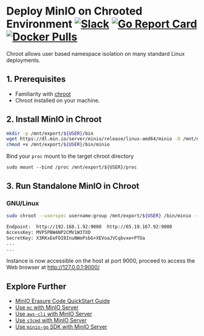 # Deploy MinIO on Chrooted Environment [![Slack](https://slack.min.io/slack?type=svg)](https://slack.min.io) [![Go Report Card](https://goreportcard.com/badge/minio/minio)](https://goreportcard.com/report/minio/minio) [![Docker Pulls](https://img.shields.io/docker/pulls/minio/minio.svg?maxAge=604800)](https://hub.docker.com/r/minio/minio/)

Chroot allows user based namespace isolation on many standard Linux deployments.

## 1. Prerequisites
* Familiarity with [chroot](http://man7.org/linux/man-pages/man2/chroot.2.html)
* Chroot installed on your machine.

## 2. Install MinIO in Chroot
```sh
mkdir -p /mnt/export/${USER}/bin
wget https://dl.min.io/server/minio/release/linux-amd64/minio -O /mnt/export/${USER}/bin/minio
chmod +x /mnt/export/${USER}/bin/minio
```

Bind your `proc` mount to the target chroot directory
```
sudo mount --bind /proc /mnt/export/${USER}/proc
```

## 3. Run Standalone MinIO in Chroot
### GNU/Linux
```sh
sudo chroot --userspec username:group /mnt/export/${USER} /bin/minio --config-dir=/.minio server /data

Endpoint:  http://192.168.1.92:9000  http://65.19.167.92:9000
AccessKey: MVPSPBW4NP2CMV1W3TXD
SecretKey: X3RKxEeFOI8InuNWoPsbG+XEVoaJVCqbvxe+PTOa
...
...
```

Instance is now accessible on the host at port 9000, proceed to access the Web browser at http://127.0.0.1:9000/

## Explore Further
- [MinIO Erasure Code QuickStart Guide](https://docs.min.io/docs/minio-erasure-code-quickstart-guide)
- [Use `mc` with MinIO Server](https://docs.min.io/docs/minio-client-quickstart-guide)
- [Use `aws-cli` with MinIO Server](https://docs.min.io/docs/aws-cli-with-minio)
- [Use `s3cmd` with MinIO Server](https://docs.min.io/docs/s3cmd-with-minio)
- [Use `minio-go` SDK with MinIO Server](https://docs.min.io/docs/golang-client-quickstart-guide)
